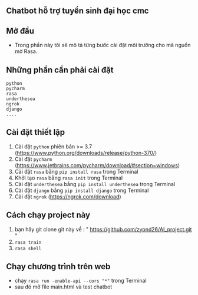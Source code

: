 ## Chatbot hỗ trợ tuyển sinh đại học cmc

## Mở đầu

- Trong phần này tôi sẽ mô tả từng bước cài đặt môi trường cho mã nguồn mở Rasa.

## Những phần cần phải cài đặt

```
python
pycharm
rasa
underthesea
ngrok
django
....
```

## Cài đặt thiết lập

1. Cài đặt `python` phiên bản >= 3.7 (https://www.python.org/downloads/release/python-370/)
2. Cài đặt `pycharm` (https://www.jetbrains.com/pycharm/download/#section=windows)
3. Cài đặt `rasa` bằng `pip install rasa` trong Terminal
4. Khởi tạo `rasa` bằng `rasa init` trong Terminal
5. Cài đặt `underthesea` bằng `pip install underthesea` trong Terminal
6. Cài đặt `django` bằng `pip install django` trong Terminal
7. Cài đặt `ngrok` (https://ngrok.com/download)

## Cách chạy project này

1. bạn hãy git clone git này về : " https://github.com/zyond26/AI_project.git "
2. `rasa train`
3. `rasa shell`

## Chạy chương trình trên web

- chạy `rasa run -enable-api --cors "*"` trong Terminal
- sau đó mở file main.html và test chatbot
